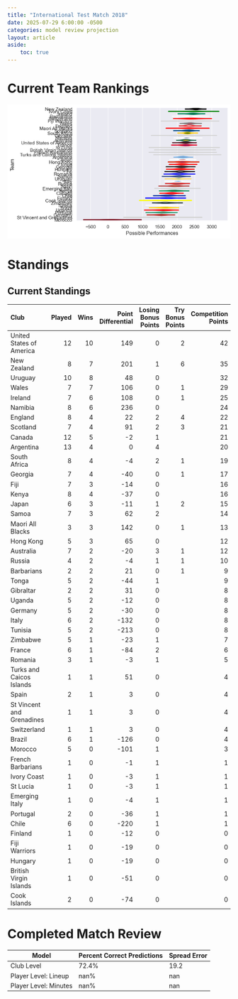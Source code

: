 ```yaml
---  
title: "International Test Match 2018"  
date: 2025-07-29 6:00:00 -0500  
categories: model review projection  
layout: article  
aside:  
    toc: true  
---
```

# Current Team Rankings


![Club Rankings](plots/rankings_International_Test_Match_2018.png)
# Standings

## Current Standings


| Club                      |   Played |   Wins |   Point Differential |   Losing Bonus Points |   Try Bonus Points |   Competition Points |
|:--------------------------|---------:|-------:|---------------------:|----------------------:|-------------------:|---------------------:|
| United States of America  |       12 |     10 |                  149 |                     0 |                  2 |                   42 |
| New Zealand               |        8 |      7 |                  201 |                     1 |                  6 |                   35 |
| Uruguay                   |       10 |      8 |                   48 |                     0 |                    |                   32 |
| Wales                     |        7 |      7 |                  106 |                     0 |                  1 |                   29 |
| Ireland                   |        7 |      6 |                  108 |                     0 |                  1 |                   25 |
| Namibia                   |        8 |      6 |                  236 |                     0 |                    |                   24 |
| England                   |        8 |      4 |                   22 |                     2 |                  4 |                   22 |
| Scotland                  |        7 |      4 |                   91 |                     2 |                  3 |                   21 |
| Canada                    |       12 |      5 |                   -2 |                     1 |                    |                   21 |
| Argentina                 |       13 |      4 |                    0 |                     4 |                    |                   20 |
| South Africa              |        8 |      4 |                   -4 |                     2 |                  1 |                   19 |
| Georgia                   |        7 |      4 |                  -40 |                     0 |                  1 |                   17 |
| Fiji                      |        7 |      3 |                  -14 |                     0 |                    |                   16 |
| Kenya                     |        8 |      4 |                  -37 |                     0 |                    |                   16 |
| Japan                     |        6 |      3 |                  -11 |                     1 |                  2 |                   15 |
| Samoa                     |        7 |      3 |                   62 |                     2 |                    |                   14 |
| Maori All Blacks          |        3 |      3 |                  142 |                     0 |                  1 |                   13 |
| Hong Kong                 |        5 |      3 |                   65 |                     0 |                    |                   12 |
| Australia                 |        7 |      2 |                  -20 |                     3 |                  1 |                   12 |
| Russia                    |        4 |      2 |                   -4 |                     1 |                  1 |                   10 |
| Barbarians                |        2 |      2 |                   21 |                     0 |                  1 |                    9 |
| Tonga                     |        5 |      2 |                  -44 |                     1 |                    |                    9 |
| Gibraltar                 |        2 |      2 |                   31 |                     0 |                    |                    8 |
| Uganda                    |        5 |      2 |                  -12 |                     0 |                    |                    8 |
| Germany                   |        5 |      2 |                  -30 |                     0 |                    |                    8 |
| Italy                     |        6 |      2 |                 -132 |                     0 |                    |                    8 |
| Tunisia                   |        5 |      2 |                 -213 |                     0 |                    |                    8 |
| Zimbabwe                  |        5 |      1 |                  -23 |                     1 |                    |                    7 |
| France                    |        6 |      1 |                  -84 |                     2 |                    |                    6 |
| Romania                   |        3 |      1 |                   -3 |                     1 |                    |                    5 |
| Turks and Caicos Islands  |        1 |      1 |                   51 |                     0 |                    |                    4 |
| Spain                     |        2 |      1 |                    3 |                     0 |                    |                    4 |
| St Vincent and Grenadines |        1 |      1 |                    3 |                     0 |                    |                    4 |
| Switzerland               |        1 |      1 |                    3 |                     0 |                    |                    4 |
| Brazil                    |        6 |      1 |                 -126 |                     0 |                    |                    4 |
| Morocco                   |        5 |      0 |                 -101 |                     1 |                    |                    3 |
| French Barbarians         |        1 |      0 |                   -1 |                     1 |                    |                    1 |
| Ivory Coast               |        1 |      0 |                   -3 |                     1 |                    |                    1 |
| St Lucia                  |        1 |      0 |                   -3 |                     1 |                    |                    1 |
| Emerging Italy            |        1 |      0 |                   -4 |                     1 |                    |                    1 |
| Portugal                  |        2 |      0 |                  -36 |                     1 |                    |                    1 |
| Chile                     |        6 |      0 |                 -220 |                     1 |                    |                    1 |
| Finland                   |        1 |      0 |                  -12 |                     0 |                    |                    0 |
| Fiji Warriors             |        1 |      0 |                  -19 |                     0 |                    |                    0 |
| Hungary                   |        1 |      0 |                  -19 |                     0 |                    |                    0 |
| British Virgin Islands    |        1 |      0 |                  -51 |                     0 |                    |                    0 |
| Cook Islands              |        2 |      0 |                  -74 |                     0 |                    |                    0 |



# Completed Match Review


| Model | Percent Correct Predictions | Spread Error |
| ------ | ------ | ------ |
| Club Level | 72.4% | 19.2 |
| Player Level: Lineup | nan% | nan |
| Player Level: Minutes | nan% | nan |

